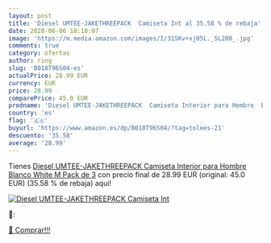 ```yaml
---
layout: post
title: 'Diesel UMTEE-JAKETHREEPACK  Camiseta Int al 35.58 % de rebaja'
date: 2020-06-06 18:10:07
image: 'https://m.media-amazon.com/images/I/31SKv+xj05L._SL200_.jpg'
comments: true
category: ofertas
author: ring
slug: 'B018T96S04-es'
actualPrice: 28.99 EUR
currency: EUR
price: 28.99
comparePrice: 45.0 EUR
prodname: 'Diesel UMTEE-JAKETHREEPACK  Camiseta Interior para Hombre  Blanco  White   M  Pack de 3'
country: 'es'
flag: '🇪🇸'
buyurl: 'https://www.amazon.es/dp/B018T96S04/?tag=tolees-21'
descuento: '35.58'
average: '28.99'
---
```


Tienes [Diesel UMTEE-JAKETHREEPACK  Camiseta Interior para Hombre  Blanco  White   M  Pack de 3](https://www.amazon.es/dp/B018T96S04/?tag=tolees-21) con precio final de  28.99 EUR (original: 45.0 EUR) (35.58 %  de rebaja) aqui!

[![Diesel UMTEE-JAKETHREEPACK  Camiseta Int](https://m.media-amazon.com/images/I/31SKv+xj05L._SL200_.jpg)](https://www.amazon.es/dp/B018T96S04/?tag=tolees-21)

🔎:


[🛒 Comprar!!!](https://www.amazon.es/dp/B018T96S04/?tag=tolees-21)
